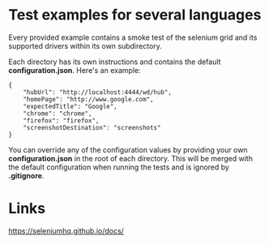 # Test examples for several languages
Every provided example contains a smoke test of the selenium grid and its supported drivers within its own subdirectory.  

Each directory has its own instructions and contains the default **configuration.json**. Here's an example:
```
{
    "hubUrl": "http://localhost:4444/wd/hub",
    "homePage": "http://www.google.com",
    "expectedTitle": "Google",
    "chrome": "chrome",
    "firefox": "firefox",
    "screenshotDestination": "screenshots"
}
```
You can override any of the configuration values by providing your own **configuration.json** in the root of each directory. This will be merged with the default configuration when running the tests and is ignored by **.gitignore**.

# Links
https://seleniumhq.github.io/docs/  
